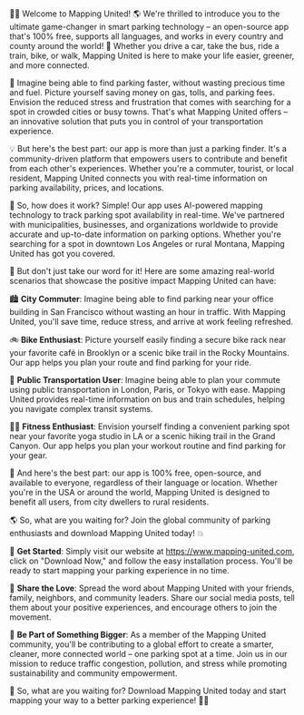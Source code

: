 🚗💨 Welcome to Mapping United! 🌎 We're thrilled to introduce you to the ultimate game-changer in smart parking technology – an open-source app that's 100% free, supports all languages, and works in every country and county around the world! 🌟 Whether you drive a car, take the bus, ride a train, bike, or walk, Mapping United is here to make your life easier, greener, and more connected.

🚗 Imagine being able to find parking faster, without wasting precious time and fuel. Picture yourself saving money on gas, tolls, and parking fees. Envision the reduced stress and frustration that comes with searching for a spot in crowded cities or busy towns. That's what Mapping United offers – an innovative solution that puts you in control of your transportation experience.

💡 But here's the best part: our app is more than just a parking finder. It's a community-driven platform that empowers users to contribute and benefit from each other's experiences. Whether you're a commuter, tourist, or local resident, Mapping United connects you with real-time information on parking availability, prices, and locations.

🌟 So, how does it work? Simple! Our app uses AI-powered mapping technology to track parking spot availability in real-time. We've partnered with municipalities, businesses, and organizations worldwide to provide accurate and up-to-date information on parking options. Whether you're searching for a spot in downtown Los Angeles or rural Montana, Mapping United has got you covered.

🚗 But don't just take our word for it! Here are some amazing real-world scenarios that showcase the positive impact Mapping United can have:

🏙️ **City Commuter**: Imagine being able to find parking near your office building in San Francisco without wasting an hour in traffic. With Mapping United, you'll save time, reduce stress, and arrive at work feeling refreshed.

🚲 **Bike Enthusiast**: Picture yourself easily finding a secure bike rack near your favorite café in Brooklyn or a scenic bike trail in the Rocky Mountains. Our app helps you plan your route and find parking for your ride.

🚌 **Public Transportation User**: Imagine being able to plan your commute using public transportation in London, Paris, or Tokyo with ease. Mapping United provides real-time information on bus and train schedules, helping you navigate complex transit systems.

🏃‍♀️ **Fitness Enthusiast**: Envision yourself finding a convenient parking spot near your favorite yoga studio in LA or a scenic hiking trail in the Grand Canyon. Our app helps you plan your workout routine and find parking for your gear.

💚 And here's the best part: our app is 100% free, open-source, and available to everyone, regardless of their language or location. Whether you're in the USA or around the world, Mapping United is designed to benefit all users, from city dwellers to rural residents.

🌎 So, what are you waiting for? Join the global community of parking enthusiasts and download Mapping United today! 💥

📲 **Get Started**: Simply visit our website at https://www.mapping-united.com, click on "Download Now," and follow the easy installation process. You'll be ready to start mapping your parking experience in no time.

🤝 **Share the Love**: Spread the word about Mapping United with your friends, family, neighbors, and community leaders. Share our social media posts, tell them about your positive experiences, and encourage others to join the movement.

💪 **Be Part of Something Bigger**: As a member of the Mapping United community, you'll be contributing to a global effort to create a smarter, cleaner, more connected world – one parking spot at a time. Join us in our mission to reduce traffic congestion, pollution, and stress while promoting sustainability and community empowerment.

🚀 So, what are you waiting for? Download Mapping United today and start mapping your way to a better parking experience! 🚗💥